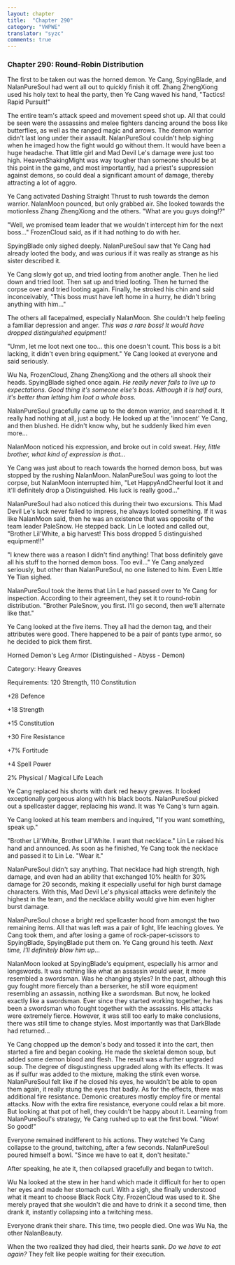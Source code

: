 ```yaml
---
layout: chapter
title:  "Chapter 290"
category: "VWPWE"
translator: "syzc"
comments: true
---
```


### Chapter 290: Round-Robin Distribution

The first to be taken out was the horned demon. Ye Cang, SpyingBlade, and NalanPureSoul had went all out to quickly finish it off. Zhang ZhengXiong used his holy text to heal the party, then Ye Cang waved his hand, "Tactics! Rapid Pursuit!"

The entire team's attack speed and movement speed shot up. All that could be seen were the assassins and melee fighters dancing around the boss like butterflies, as well as the ranged magic and arrows. The demon warrior didn't last long under their assault. NalanPureSoul couldn't help sighing when he imaged how the fight would go without them. It would have been a huge headache. That little girl and Mad Devil Le's damage were just too high. HeavenShakingMight was way tougher than someone should be at this point in the game, and most importantly, had a priest's suppression against demons, so could deal a significant amount of damage, thereby attracting a lot of aggro.

Ye Cang activated Dashing Straight Thrust to rush towards the demon warrior. NalanMoon pounced, but only grabbed air. She looked towards the motionless Zhang ZhengXiong and the others. "What are you guys doing!?"

"Well, we promised team leader that we wouldn't intercept him for the next boss..." FrozenCloud said, as if it had nothing to do with her.

SpyingBlade only sighed deeply. NalanPureSoul saw that Ye Cang had already looted the body, and was curious if it was really as strange as his sister described it.

Ye Cang slowly got up, and tried looting from another angle. Then he lied down and tried loot. Then sat up and tried looting. Then he turned the corpse over and tried looting again. Finally, he stroked his chin and said inconceivably, "This boss must have left home in a hurry, he didn't bring anything with him..."

The others all facepalmed, especially NalanMoon. She couldn't help feeling a familiar depression and anger. *This was a rare boss! It would have dropped distinguished equipment!*

"Umm, let me loot next one too... this one doesn't count. This boss is a bit lacking, it didn't even bring equipment." Ye Cang looked at everyone and said seriously.

Wu Na, FrozenCloud, Zhang ZhengXiong and the others all shook their heads. SpyingBlade sighed once again. *He really never fails to live up to expectations. Good thing it's someone else's boss. Although it is half ours, it's better than letting him loot a whole boss.*

NalanPureSoul gracefully came up to the demon warrior, and searched it. It really had nothing at all, just a body. He looked up at the 'innocent' Ye Cang, and then blushed. He didn't know why, but he suddenly liked him even more...

NalanMoon noticed his expression, and broke out in cold sweat. *Hey, little brother, what kind of expression is that...*

Ye Cang was just about to reach towards the horned demon boss, but was stopped by the rushing NalanMoon. NalanPureSoul was going to loot the corpse, but NalanMoon interrupted him, "Let HappyAndCheerful loot it and it'll definitely drop a Distinguished. His luck is really good..."

NalanPureSoul had also noticed this during their two excursions. This Mad Devil Le's luck never failed to impress, he always looted something. If it was like NalanMoon said, then he was an existence that was opposite of the team leader PaleSnow. He stepped back. Lin Le looted and called out, "Brother Lil'White, a big harvest! This boss dropped 5 distinguished equipment!!"

"I knew there was a reason I didn't find anything! That boss definitely gave all his stuff to the horned demon boss. Too evil..." Ye Cang analyzed seriously, but other than NalanPureSoul, no one listened to him. Even Little Ye Tian sighed.

NalanPureSoul took the items that Lin Le had passed over to Ye Cang for inspection. According to their agreement, they set it to round-robin distribution. "Brother PaleSnow, you first. I'll go second, then we'll alternate like that."

Ye Cang looked at the five items. They all had the demon tag, and their attributes were good. There happened to be a pair of pants type armor, so he decided to pick them first. 

Horned Demon's Leg Armor (Distinguished - Abyss - Demon)

Category: Heavy Greaves

Requirements: 120 Strength, 110 Constitution

+28 Defence

+18 Strength

+15 Constitution

+30 Fire Resistance

+7% Fortitude

+4 Spell Power

2% Physical / Magical Life Leach

Ye Cang replaced his shorts with dark red heavy greaves. It looked exceptionally gorgeous along with his black boots. NalanPureSoul picked out a spellcaster dagger, replacing his wand. It was Ye Cang's turn again.

Ye Cang looked at his team members and inquired, "If you want something, speak up."

"Brother Lil'White, Brother Lil'White. I want that necklace." Lin Le raised his hand and announced. As soon as he finished, Ye Cang took the necklace and passed it to Lin Le. "Wear it."

NalanPureSoul didn't say anything. That necklace had high strength, high damage, and even had an ability that exchanged 10% health for 30% damage for 20 seconds, making it especially useful for high burst damage characters. With this, Mad Devil Le's physical attacks were definitely the highest in the team, and the necklace ability would give him even higher burst damage.

NalanPureSoul chose a bright red spellcaster hood from amongst the two remaining items. All that was left was a pair of light, life leaching gloves. Ye Cang took them, and after losing a game of rock-paper-scissors to SpyingBlade, SpyingBlade put them on. Ye Cang ground his teeth. *Next time, I'll definitely blow him up...*

NalanMoon looked at SpyingBlade's equipment, especially his armor and longswords. It was nothing like what an assassin would wear, it more resembled a swordsman. Was he changing styles? In the past, although this guy fought more fiercely than a berserker, he still wore equipment resembling an assassin, nothing like a swordsman. But now, he looked exactly like a swordsman. Ever since they started working together, he has been a swordsman who fought together with the assassins. His attacks were extremely fierce. However, it was still too early to make conclusions, there was still time to change styles. Most importantly was that DarkBlade had returned...

Ye Cang chopped up the demon's body and tossed it into the cart, then started a fire and began cooking. He made the skeletal demon soup, but added some demon blood and flesh. The result was a further upgraded soup. The degree of disgustingness upgraded along with its effects. It was as if sulfur was added to the mixture, making the stink even worse. NalanPureSoul felt like if he closed his eyes, he wouldn't be able to open them again, it really stung the eyes that badly.  As for the effects, there was additional fire resistance. Demonic creatures mostly employ fire or mental attacks. Now with the extra fire resistance, everyone could relax a bit more. But looking at that pot of hell, they couldn't be happy about it. Learning from NalanPureSoul's strategy, Ye Cang rushed up to eat the first bowl. "Wow! So good!"

Everyone remained indifferent to his actions. They watched Ye Cang collapse to the ground, twitching, after a few seconds. NalanPureSoul poured himself a bowl. "Since we have to eat it, don't hesitate."

After speaking, he ate it, then collapsed gracefully and began to twitch.

Wu Na looked at the stew in her hand which made it difficult for her to open her eyes and made her stomach curl. With a sigh, she finally understood what it meant to choose Black Rock City. FrozenCloud was used to it. She merely prayed that she wouldn't die and have to drink it a second time, then drank it, instantly collapsing into a twitching mess.

Everyone drank their share. This time, two people died. One was Wu Na, the other NalanBeauty.

When the two realized they had died, their hearts sank. *Do we have to eat again?* They felt like people waiting for their execution.
